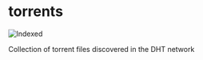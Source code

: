 torrents 
========
![Indexed](https://img.shields.io/badge/indexed-123354-blue)

Collection of torrent files discovered in the DHT network
